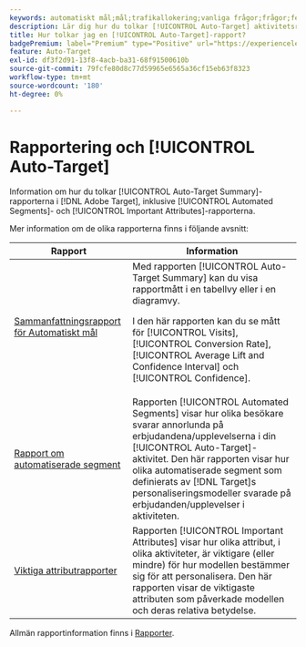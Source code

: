 ```yaml
---
keywords: automatiskt mål;mål;trafikallokering;vanliga frågor;frågor;felsökning;felsökning;rapportering;rapporter;automatisk målrapport;sammanfattningsrapport;automatiserade segment;viktiga attribut
description: Lär dig hur du tolkar [!UICONTROL Auto-Target] aktivitetsrapporter i  [!DNL Target].
title: Hur tolkar jag en [!UICONTROL Auto-Target]-rapport?
badgePremium: label="Premium" type="Positive" url="https://experienceleague.adobe.com/docs/target/using/introduction/intro.html?lang=sv-SE#premium newtab=true" tooltip="Se vad som ingår i Target Premium."
feature: Auto-Target
exl-id: df3f2d91-13f8-4acb-ba31-68f91500610b
source-git-commit: 79fcfe80d8c77d59965e6565a36cf15eb63f8323
workflow-type: tm+mt
source-wordcount: '180'
ht-degree: 0%

---
```


# Rapportering och [!UICONTROL Auto-Target]

Information om hur du tolkar [!UICONTROL Auto-Target Summary]-rapporterna i [!DNL Adobe Target], inklusive [!UICONTROL Automated Segments]- och [!UICONTROL Important Attributes]-rapporterna.

Mer information om de olika rapporterna finns i följande avsnitt:

| Rapport | Information |
| --- | --- |
| [Sammanfattningsrapport för Automatiskt mål](/help/main/c-reports/personalization-reports/auto-target-summary-report.md) | Med rapporten [!UICONTROL Auto-Target Summary] kan du visa rapportmått i en tabellvy eller i en diagramvy.<P>I den här rapporten kan du se mått för [!UICONTROL Visits], [!UICONTROL Conversion Rate], [!UICONTROL Average Lift and Confidence Interval] och [!UICONTROL Confidence]. |
| [Rapport om automatiserade segment](/help/main/c-reports/c-personalization-insights-reports/automated-segments-report.md) | Rapporten [!UICONTROL Automated Segments] visar hur olika besökare svarar annorlunda på erbjudandena/upplevelserna i din [!UICONTROL Auto-Target]-aktivitet. Den här rapporten visar hur olika automatiserade segment som definierats av [!DNL Target]s personaliseringsmodeller svarade på erbjudanden/upplevelser i aktiviteten. |
| [Viktiga attributrapporter](/help/main/c-reports/c-personalization-insights-reports/important-attributes-report.md) | Rapporten [!UICONTROL Important Attributes] visar hur olika attribut, i olika aktiviteter, är viktigare (eller mindre) för hur modellen bestämmer sig för att personalisera. Den här rapporten visar de viktigaste attributen som påverkade modellen och deras relativa betydelse. |

Allmän rapportinformation finns i [Rapporter](/help/main/c-reports/reports.md).
